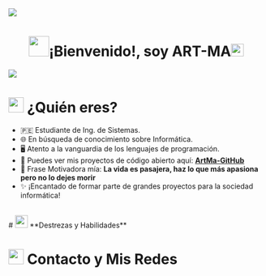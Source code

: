 <!--luz led incandesente de inicio-->
<img src="https://user-images.githubusercontent.com/73097560/115834477-dbab4500-a447-11eb-908a-139a6edaec5c.gif">
<h1 align="center"><img src="https://media.giphy.com/media/hvRJCLFzcasrR4ia7z/giphy.gif" width="40"><b>¡Bienvenido!, soy ART-MA</b><img src="https://i.imgur.com/bzCKPgx.png" width="25"></h1>
<img src="https://i.imgur.com/ahVlCx5.jpg">

# <img src="https://images.emojiterra.com/google/noto-emoji/unicode-15/animated/1f914.gif" width="30"> **¿Quién eres?**
  - 🇵🇪 Estudiante de Ing. de Sistemas.
  - 🌐 En búsqueda de conocimiento sobre Informática.
  - 🖥 Atento a la vanguardia de los lenguajes de programación.
  - 💠 Puedes ver mis proyectos de código abierto aquí: **[ArtMa-GitHub](github.com/ArkMaKnight)**
  - 💬 Frase Motivadora mía: **La vida es pasajera, haz lo que más apasiona pero no lo dejes morir**
  - ✨ ¡Encantado de formar parte de grandes proyectos para la sociedad informática!
<br>
# <picture><img src="https://media2.giphy.com/media/QssGEmpkyEOhBCb7e1/giphy.gif?cid=ecf05e47a0n3gi1bfqntqmob8g9aid1oyj2wr3ds3mg700bl&rid=giphy.gif" width="25"></picture> **Destrezas y Habilidades**

# <img src="https://cdn.pixabay.com/animation/2023/06/13/15/13/15-13-36-234_512.gif" width="30"> **Contacto y Mis Redes**


